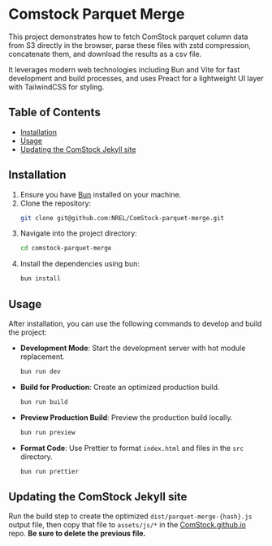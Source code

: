 # Comstock Parquet Merge

This project demonstrates how to fetch ComStock parquet column data from S3 directly in the browser, parse these files with zstd compression, concatenate them, and download the results as a csv file.

It leverages modern web technologies including Bun and Vite for fast development and build processes, and uses Preact for a lightweight UI layer with TailwindCSS for styling.

## Table of Contents

- [Installation](#installation)
- [Usage](#usage)
- [Updating the ComStock Jekyll site](#updating-the-comstock-jekyll-site)

## Installation

1. Ensure you have [Bun](https://bun.sh/docs/installation) installed on your machine.
2. Clone the repository:
   ```bash
   git clone git@github.com:NREL/ComStock-parquet-merge.git
   ```
3. Navigate into the project directory:
   ```bash
   cd comstock-parquet-merge
   ```
4. Install the dependencies using bun:
   ```bash
   bun install
   ```

## Usage

After installation, you can use the following commands to develop and build the project:

- **Development Mode**: Start the development server with hot module replacement.
  ```bash
  bun run dev
  ```
- **Build for Production**: Create an optimized production build.
  ```bash
  bun run build
  ```
- **Preview Production Build**: Preview the production build locally.
  ```bash
  bun run preview
  ```
- **Format Code**: Use Prettier to format `index.html` and files in the `src` directory.
  ```bash
  bun run prettier
  ```

## Updating the ComStock Jekyll site

Run the build step to create the optimized `dist/parquet-merge-{hash}.js` output file, then copy that file to `assets/js/*` in the [ComStock.github.io](https://github.com/NREL/ComStock.github.io) repo. **Be sure to delete the previous file.**
